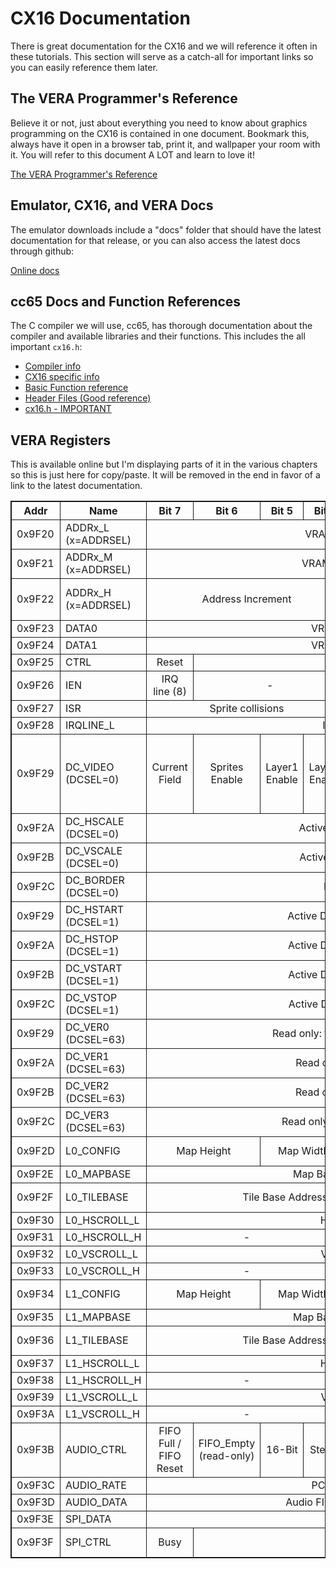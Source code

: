 # CX16 Documentation
There is great documentation for the CX16 and we will reference it often in these tutorials. This section will serve as a catch-all for important links so you can easily reference them later.

## The VERA Programmer's Reference
Believe it or not, just about everything you need to know about graphics programming on the CX16 is contained in one document. Bookmark this, always have it open in a browser tab, print it, and wallpaper your room with it. You will refer to this document A LOT and learn to love it!

[The VERA Programmer's Reference](https://github.com/X16Community/x16-docs/blob/master/VERA%20Programmer's%20Reference.md)

## Emulator, CX16, and VERA Docs
The emulator downloads include a "docs" folder that should have the latest documentation for that release, or you can also access the latest docs through github:

[Online docs](https://github.com/X16Community/x16-docs)

## cc65 Docs and Function References
The C compiler we will use, cc65, has thorough documentation about the compiler and available libraries and their functions. This includes the all important `cx16.h`:
- [Compiler info](https://cc65.github.io/doc/cc65.html)
- [CX16 specific info](https://cc65.github.io/doc/cx16.html)
- [Basic Function reference](https://cc65.github.io/doc/funcref.html)
- [Header Files (Good reference)](https://github.com/cc65/cc65/tree/master/include)
- [cx16.h - IMPORTANT](https://github.com/cc65/cc65/blob/master/include/cx16.h)

## VERA Registers
This is available online but I'm displaying parts of it in the various chapters so this is just here for copy/paste. It will be removed in the end in favor of a link to the latest documentation.

<table>
	<tbody>
    <tr>
		<th>Addr</th>
		<th>Name</th>
		<th>Bit&nbsp;7</th>
		<th>Bit&nbsp;6</th>
		<th>Bit&nbsp;5 </th>
		<th>Bit&nbsp;4</th>
		<th>Bit&nbsp;3 </th>
		<th>Bit&nbsp;2</th>
		<th>Bit&nbsp;1 </th>
		<th>Bit&nbsp;0</th>
	</tr>
	<tr>
		<td>0x9F20</td>
		<td>ADDRx_L (x=ADDRSEL)</td>
		<td colspan="8" align="center">VRAM Address (7:0)</td>
	</tr>
	<tr>
		<td>0x9F21</td>
		<td>ADDRx_M (x=ADDRSEL)</td>
		<td colspan="8" align="center">VRAM Address (15:8)</td>
	</tr>
	<tr>
		<td>0x9F22</td>
		<td>ADDRx_H (x=ADDRSEL)</td>
		<td colspan="4" align="center">Address Increment</td>
		<td colspan="1" align="center">DECR</td>
		<td colspan="2" align="center">-</td>
		<td colspan="1" align="center">VRAM Address (16)</td>
	</tr>
	<tr>
		<td>0x9F23</td>
		<td>DATA0</td>
		<td colspan="8" align="center">VRAM Data port 0</td>
	</tr>
	<tr>
		<td>0x9F24</td>
		<td>DATA1</td>
		<td colspan="8" align="center">VRAM Data port 1</td>
	</tr>
	<tr>
		<td>0x9F25</td>
		<td>CTRL</td>
		<td colspan="1" align="center">Reset</td>
		<td colspan="6" align="center">DCSEL</td>
		<td colspan="1" align="center">ADDRSEL</td>
	</tr>
	<tr>
		<td>0x9F26</td>
		<td>IEN</td>
		<td colspan="1" align="center">IRQ line (8)</td>
		<td colspan="3" align="center">-</td>
		<td colspan="1" align="center">AFLOW</td>
		<td colspan="1" align="center">SPRCOL</td>
		<td colspan="1" align="center">LINE</td>
		<td colspan="1" align="center">VSYNC</td>
	</tr>
	<tr>
		<td>0x9F27</td>
		<td>ISR</td>
		<td colspan="4" align="center">Sprite collisions</td>
		<td colspan="1" align="center">AFLOW</td>
		<td colspan="1" align="center">SPRCOL</td>
		<td colspan="1" align="center">LINE</td>
		<td colspan="1" align="center">VSYNC</td>
	</tr>
	<tr>
		<td>0x9F28</td>
		<td>IRQLINE_L</td>
		<td colspan="8" align="center">IRQ line (7:0)</td>
	</tr>
	<tr>
		<td>0x9F29</td>
		<td>DC_VIDEO (DCSEL=0)</td>
		<td colspan="1" align="center">Current Field</td>
		<td colspan="1" align="center">Sprites Enable</td>
		<td colspan="1" align="center">Layer1 Enable</td>
		<td colspan="1" align="center">Layer0 Enable</td>
		<td colspan="1" align="center">NTSC/RGB: 240P</td>
		<td colspan="1" align="center">NTSC: Chroma Disable / RGB: HV Sync </td>
		<td colspan="2" align="center">Output Mode</td>
	</tr>
	<tr>
		<td>0x9F2A</td>
		<td>DC_HSCALE (DCSEL=0)</td>
		<td colspan="8" align="center">Active Display H-Scale</td>
	</tr>
	<tr>
		<td>0x9F2B</td>
		<td>DC_VSCALE (DCSEL=0)</td>
		<td colspan="8" align="center">Active Display V-Scale</td>
	</tr>
	<tr>
		<td>0x9F2C</td>
		<td>DC_BORDER (DCSEL=0)</td>
		<td colspan="8" align="center">Border Color</td>
	</tr>
	<tr>
		<td>0x9F29</td>
		<td>DC_HSTART (DCSEL=1)</td>
		<td colspan="8" align="center">Active Display H-Start (9:2)</td>
	</tr>
	<tr>
		<td>0x9F2A</td>
		<td>DC_HSTOP (DCSEL=1)</td>
		<td colspan="8" align="center">Active Display H-Stop (9:2)</td>
	</tr>
	<tr>
		<td>0x9F2B</td>
		<td>DC_VSTART (DCSEL=1)</td>
		<td colspan="8" align="center">Active Display V-Start (8:1)</td>
	</tr>
	<tr>
		<td>0x9F2C</td>
		<td>DC_VSTOP (DCSEL=1)</td>
		<td colspan="8" align="center">Active Display V-Stop (8:1)</td>
	</tr>
	<tr>
		<td>0x9F29</td>
		<td>DC_VER0 (DCSEL=63)</td>
		<td colspan="8" align="center">Read only: the ASCII character "V"</td>
	</tr>
	<tr>
		<td>0x9F2A</td>
		<td>DC_VER1 (DCSEL=63)</td>
		<td colspan="8" align="center">Read only: Major release</td>
	</tr>
	<tr>
		<td>0x9F2B</td>
		<td>DC_VER2 (DCSEL=63)</td>
		<td colspan="8" align="center">Read only: Minor release</td>
	</tr>
	<tr>
		<td>0x9F2C</td>
		<td>DC_VER3 (DCSEL=63)</td>
		<td colspan="8" align="center">Read only: Minor build number</td>
	</tr>
	<tr>
		<td>0x9F2D</td>
		<td>L0_CONFIG</td>
		<td colspan="2" align="center">Map Height</td>
		<td colspan="2" align="center">Map Width</td>
		<td colspan="1" align="center">T256C</td>
		<td colspan="1" align="center">Bitmap Mode</td>
		<td colspan="2" align="center">Color Depth</td>
	</tr>
	<tr>
		<td>0x9F2E</td>
		<td>L0_MAPBASE</td>
		<td colspan="8" align="center">Map Base Address (16:9)</td>
	</tr>
	<tr>
		<td>0x9F2F</td>
		<td>L0_TILEBASE</td>
		<td colspan="6" align="center">Tile Base Address (16:11)</td>
		<td colspan="1" align="center">Tile Height</td>
		<td colspan="1" align="center">Tile Width</td>
	</tr>
	<tr>
		<td>0x9F30</td>
		<td>L0_HSCROLL_L</td>
		<td colspan="8" align="center">H-Scroll (7:0)</td>
	</tr>
	<tr>
		<td>0x9F31</td>
		<td>L0_HSCROLL_H</td>
		<td colspan="4" align="center">-</td>
		<td colspan="8" align="center">H-Scroll (11:8)</td>
	</tr>
	<tr>
		<td>0x9F32</td>
		<td>L0_VSCROLL_L</td>
		<td colspan="8" align="center">V-Scroll (7:0)</td>
	</tr>
	<tr>
		<td>0x9F33</td>
		<td>L0_VSCROLL_H</td>
		<td colspan="4" align="center">-</td>
		<td colspan="8" align="center">V-Scroll (11:8)</td>
	</tr>
	<tr>
		<td>0x9F34</td>
		<td>L1_CONFIG</td>
		<td colspan="2" align="center">Map Height</td>
		<td colspan="2" align="center">Map Width</td>
		<td colspan="1" align="center">T256C</td>
		<td colspan="1" align="center">Bitmap Mode</td>
		<td colspan="2" align="center">Color Depth</td>
	</tr>
	<tr>
		<td>0x9F35</td>
		<td>L1_MAPBASE</td>
		<td colspan="8" align="center">Map Base Address (16:9)</td>
	</tr>
	<tr>
		<td>0x9F36</td>
		<td>L1_TILEBASE</td>
		<td colspan="6" align="center">Tile Base Address (16:11)</td>
		<td colspan="1" align="center">Tile Height</td>
		<td colspan="1" align="center">Tile Width</td>
	</tr>
	<tr>
		<td>0x9F37</td>
		<td>L1_HSCROLL_L</td>
		<td colspan="8" align="center">H-Scroll (7:0)</td>
	</tr>
	<tr>
		<td>0x9F38</td>
		<td>L1_HSCROLL_H</td>
		<td colspan="4" align="center">-</td>
		<td colspan="8" align="center">H-Scroll (11:8)</td>
	</tr>
	<tr>
		<td>0x9F39</td>
		<td>L1_VSCROLL_L</td>
		<td colspan="8" align="center">V-Scroll (7:0)</td>
	</tr>
	<tr>
		<td>0x9F3A</td>
		<td>L1_VSCROLL_H</td>
		<td colspan="4" align="center">-</td>
		<td colspan="8" align="center">V-Scroll (11:8)</td>
	</tr>
	<tr>
		<td>0x9F3B</td>
		<td>AUDIO_CTRL</td>
		<td colspan="1" align="center">FIFO Full / FIFO Reset</td>
		<td colspan="1" align="center">FIFO_Empty<br>(read-only)</td>
		<td colspan="1" align="center">16-Bit</td>
		<td colspan="1" align="center">Stereo</td>
		<td colspan="4" align="center">PCM Volume</td>
	</tr>
	<tr>
		<td>0x9F3C</td>
		<td>AUDIO_RATE</td>
		<td colspan="8" align="center">PCM Sample Rate</td>
	</tr>
	<tr>
		<td>0x9F3D</td>
		<td>AUDIO_DATA</td>
		<td colspan="8" align="center">Audio FIFO data (write-only)</td>
	</tr>
	<tr>
		<td>0x9F3E</td>
		<td>SPI_DATA</td>
		<td colspan="8" align="center">Data</td>
	</tr>
	<tr>
		<td>0x9F3F</td>
		<td>SPI_CTRL</td>
		<td colspan="1" align="center">Busy</td>
		<td colspan="5" align="center">-</td>
		<td colspan="1" align="center">Slow clock</td>
		<td colspan="1" align="center">Select</td>
	</tr>
</tbody></table>

<!-- Extra styling info for some Markdown engines (e.g. VSCode) -->
<style>
table, th, td {
  border: 1px solid;
}
</style>
